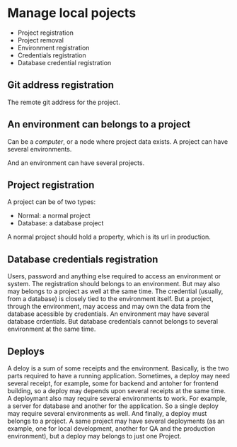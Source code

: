 # Manage local pojects

* Project registration
* Project removal
* Environment registration
* Credentials registration
* Database credential registration

## Git address registration

The remote git address for the project.

## An environment can belongs to a project

Can be a *computer*, or a node where project data exists. A project can have several environments.

And an environment can have several projects.

## Project registration

A project can be of two types:

* Normal: a normal project
* Database: a database project

A normal project should hold a property, which is its url in production.

## Database credentials registration

Users, password and anything else required to access an environment or system. The registration should belongs to an environment. But may also may belongs to a project as well at the same time. The credential (usually, from a database) is closely tied to the environment itself. But a project, through the environment, may access and may own the data from the database acessible by credentials. An environment may have several database crdentials. But database credentials cannot belongs to several environment at the same time.

## Deploys

A deloy is a sum of some receipts and the environment. Basically, is the two parts required to have a running application. Sometimes, a deploy may need several receipt, for example, some for backend and antoher for frontend building, so a deploy may depends upon several receipts at the same time. A deploymant also may require several environments to work. For example, a server for database and another for the application. So a single deploy may require several environments as well. And finally, a deploy must belongs to a project. A same project may have several deployments (as an example, one for local development, another for QA and the production environment), but a deploy may belongs to just one Project.
